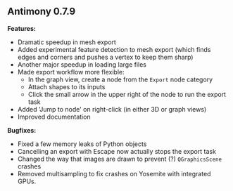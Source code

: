 Antimony 0.7.9
--------------

**Features:**
- Dramatic speedup in mesh export
- Added experimental feature detection to mesh export
  (which finds edges and corners and pushes a vertex to keep them sharp)
- Another major speedup in loading large files
- Made export workflow more flexible:
  - In the graph view, create a node from the `Export` node category
  - Attach shapes to its inputs
  - Click the small arrow in the upper right of the node to run the export task
- Added 'Jump to node' on right-click (in either 3D or graph views)
- Improved documentation

**Bugfixes:**
- Fixed a few memory leaks of Python objects
- Cancelling an export with Escape now actually stops the export task
- Changed the way that images are drawn to prevent (?) `QGraphicsScene` crashes
- Removed multisampling to fix crashes on Yosemite with integrated GPUs.
